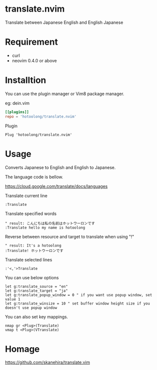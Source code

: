 # translate.nvim

Translate between Japanese English and English Japanese

# Requirement
- curl
- neovim 0.4.0 or above

# Installtion
You can use the plugin manager or Vim8 package manager.

eg: dein.vim

```toml
[[plugins]]
repo = 'hotoolong/translate.nvim'
```

Plugin

```vim
Plug 'hotoolong/translate.nvim'
```

# Usage

Converts Japanese to English and English to Japanese.

The language code is bellow.

https://cloud.google.com/translate/docs/languages

Translate current line
```vim
:Translate
```

Translate specified words
```vim
" result: こんにちは私の名前はホットウーロンです
:Translate hello my name is hotoolong
```

Reverse between resource and target to translate when using "!"
```vim
" result: It's a hotoolong
:Translate! ホットウーロンです
```

Translate selected lines
```vim
:'<,'>Translate
```

You can use below options
```vim
let g:translate_source = "en"
let g:translate_target = "ja"
let g:translate_popup_window = 0 " if you want use popup window, set value 1
let g:translate_winsize = 10 " set buffer window height size if you doesn't use popup window
```

You can also set key mappings.

```vim
nmap gr <Plug>(Translate)
vmap t <Plug>(VTranslate)
```

# Homage

https://github.com/skanehira/translate.vim

